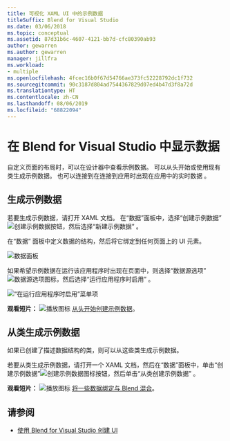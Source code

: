 ```yaml
---
title: 可视化 XAML UI 中的示例数据
titleSuffix: Blend for Visual Studio
ms.date: 03/06/2018
ms.topic: conceptual
ms.assetid: 87d31b6c-4607-4121-bb7d-cfc80390ab93
author: gewarren
ms.author: gewarren
manager: jillfra
ms.workload:
- multiple
ms.openlocfilehash: 4fcec16b0f67d54766ae373fc52228792dc1f732
ms.sourcegitcommit: 90c3187d804ad7544367829d07ed4b47d3f8a72d
ms.translationtype: HT
ms.contentlocale: zh-CN
ms.lasthandoff: 08/06/2019
ms.locfileid: "68822094"
---
```

# <a name="display-data-in-blend-for-visual-studio"></a>在 Blend for Visual Studio 中显示数据

自定义页面的布局时，可以在设计器中查看示例数据。 可以从头开始或使用现有类生成示例数据。 也可以连接到在连接到应用时出现在应用中的实时数据  。

## <a name="generate-sample-data"></a>生成示例数据

若要生成示例数据，请打开 XAML 文档。 在“数据”面板中，选择“创建示例数据”![创建示例数据](../designers/media/30540d76-7256-43ce-b5d9-4b2edf3d339f.png)按钮，然后选择“新建示例数据”    。

在“数据”  面板中定义数据的结构，然后将它绑定到任何页面上的 UI 元素。

![数据面板](../designers/media/496d7ebc-fe46-42f6-95a8-57b0e5be5d49.png)

如果希望示例数据在运行该应用程序时出现在页面中，则选择“数据源选项”![数据源选项图标](../designers/media/ae1fd260-4f84-420d-b196-45fde357d81d.png)，然后选择“运行应用程序时启用”   。

![“在运行应用程序时启用”菜单项](../designers/media/05d5356d-91bb-4e6b-b3f7-29b76852c4b3.png)

**观看短片：** ![播放图标](../designers/media/bldadminconsoleinitialconfigicon.PNG) [从头开始创建示例数据](http://www.bing.com/videos/search?q=blend%20data&qs=n&form=QBVR&pq=blend%20data&sc=8-7&sp=-1&sk=#view=detail&mid=F8F2449A76956D480FD2F8F2449A76956D480FD2)。

## <a name="generate-sample-data-from-a-class"></a>从类生成示例数据

如果已创建了描述数据结构的类，则可以从这些类生成示例数据。

若要从类生成示例数据，请打开一个 XAML 文档，然后在“数据”面板中，单击“创建示例数据”![创建示例数据图标](../designers/media/30540d76-7256-43ce-b5d9-4b2edf3d339f.png)按钮，然后单击“从类创建示例数据”    。

**观看短片：** ![播放图标](../designers/media/bldadminconsoleinitialconfigicon.PNG) [将一些数据绑定与 Blend 混合](https://www.youtube.com/watch?v=LSwPB6CAvjg)。

## <a name="see-also"></a>请参阅

- [使用 Blend for Visual Studio 创建 UI](../designers/creating-a-ui-by-using-blend-for-visual-studio.md)
